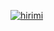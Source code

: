 [![hirimi](https://circleci.com/git/hirimi/dicoding2sub.svg?style=svg)](https://circleci.com/git/hirimi/dicoding2sub)
